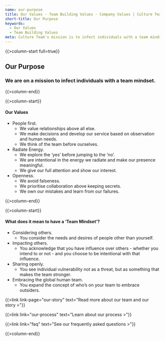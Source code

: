 ```yaml
---
name: our-purpose
title: Our Values - Team Building Values - Company Values | Culture Team
short-title: Our Purpose
keywords:
  - Our Values
  - Team Building Values 
meta: Culture Team's mission is to infect individuals with a team mindset. Culture Team's team building values People first, Radiate Energy, Openness.
---
```

{{>column-start full=true}}

## Our Purpose

### We are on a mission to infect individuals with a team mindset.

{{>column-end}}

{{>column-start}}

#### Our Values

* People first.
  * We value relationships above all else.
  * We make decisions and develop our service based on observation and human needs.
  * We think of the team before ourselves.
* Radiate Energy.
  * We explore the ‘yes’ before jumping to the ‘no’.
  * We are intentional in the energy we radiate and make our presence meaningful.
  * We give our full attention and show our interest.
* Openness.
  * We avoid falseness.
  * We prioritise collaboration above keeping secrets.
  * We own our mistakes and learn from our failures.

{{>column-end}}

{{>column-start}}

#### What does it mean to have a ‘Team Mindset’?

* Considering others.
  * You consider the needs and desires of people other than yourself.
* Impacting others.
  * You acknowledge that you have influence over others - whether you intend to or not - and you choose to be intentional with that influence.
* Sharing openly.
  * You see individual vulnerability not as a threat, but as something that makes the team stronger.
* Embracing the global human team.
  * You expand the concept of who’s on your team to embrace outsiders.

{{>link link-page="our-story" text="Read more about our team and our story >"}}

{{>link link="our-process" text="Learn about our process >"}}

{{>link link="faq" text="See our frequently asked questions >"}}


{{>column-end}}